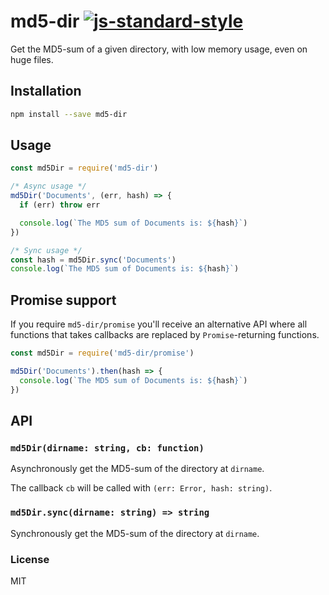 # md5-dir [![js-standard-style](https://img.shields.io/badge/code%20style-standard-brightgreen.svg?style=flat)](https://github.com/feross/standard)

Get the MD5-sum of a given directory, with low memory usage, even on huge files.

## Installation

```sh
npm install --save md5-dir
```

## Usage

```js
const md5Dir = require('md5-dir')

/* Async usage */
md5Dir('Documents', (err, hash) => {
  if (err) throw err

  console.log(`The MD5 sum of Documents is: ${hash}`)
})

/* Sync usage */
const hash = md5Dir.sync('Documents')
console.log(`The MD5 sum of Documents is: ${hash}`)
```

## Promise support

If you require `md5-dir/promise` you'll receive an alternative API where all
functions that takes callbacks are replaced by `Promise`-returning functions.

```js
const md5Dir = require('md5-dir/promise')

md5Dir('Documents').then(hash => {
  console.log(`The MD5 sum of Documents is: ${hash}`)
})
```

## API

### `md5Dir(dirname: string, cb: function)`

Asynchronously get the MD5-sum of the directory at `dirname`.

The callback `cb` will be called with `(err: Error, hash: string)`.

### `md5Dir.sync(dirname: string) => string`

Synchronously get the MD5-sum of the directory at `dirname`.

### License

MIT
